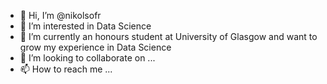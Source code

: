 - 👋 Hi, I’m @nikolsofr
- 👀 I’m interested in Data Science
- 🌱 I’m currently an honours student at University of Glasgow and want to grow my experience in Data Science
- 💞️ I’m looking to collaborate on ...
- 📫 How to reach me ...
